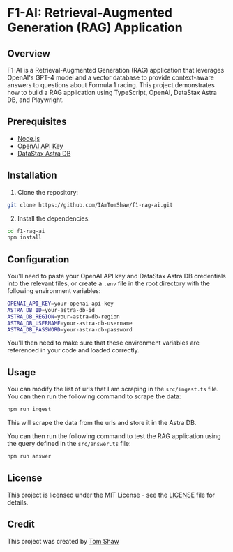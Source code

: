 # F1-AI: Retrieval-Augmented Generation (RAG) Application

## Overview

F1-AI is a Retrieval-Augmented Generation (RAG) application that leverages OpenAI's GPT-4 model and a vector database to provide context-aware answers to questions about Formula 1 racing. This project demonstrates how to build a RAG application using TypeScript, OpenAI, DataStax Astra DB, and Playwright.

## Prerequisites

- [Node.js](https://nodejs.org/en/download/)
- [OpenAI API Key](https://beta.openai.com/signup/)
- [DataStax Astra DB](https://astra.datastax.com/register)

## Installation

1. Clone the repository:

```bash
git clone https://github.com/IAmTomShaw/f1-rag-ai.git
```

2. Install the dependencies:

```bash
cd f1-rag-ai
npm install
```

## Configuration

You'll need to paste your OpenAI API key and DataStax Astra DB credentials into the relevant files, or create a `.env` file in the root directory with the following environment variables:

```bash
OPENAI_API_KEY=your-openai-api-key
ASTRA_DB_ID=your-astra-db-id
ASTRA_DB_REGION=your-astra-db-region
ASTRA_DB_USERNAME=your-astra-db-username
ASTRA_DB_PASSWORD=your-astra-db-password
```

You'll then need to make sure that these environment variables are referenced in your code and loaded correctly.

## Usage

You can modify the list of urls that I am scraping in the `src/ingest.ts` file. You can then run the following command to scrape the data:

```bash
npm run ingest
```

This will scrape the data from the urls and store it in the Astra DB.

You can then run the following command to test the RAG application using the query defined in the `src/answer.ts` file:

```bash
npm run answer
```


## License

This project is licensed under the MIT License - see the [LICENSE](LICENSE) file for details.

## Credit

This project was created by [Tom Shaw](https://tomshaw.dev)
